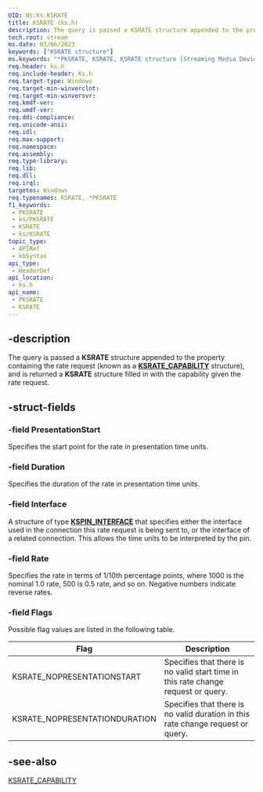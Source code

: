 ```yaml
---
UID: NS:ks.KSRATE
title: KSRATE (ks.h)
description: The query is passed a KSRATE structure appended to the property containing the rate request (known as a KSRATE_CAPABILITY structure), and is returned a KSRATE structure filled in with the capability given the rate request.
tech.root: stream
ms.date: 03/06/2023
keywords: ["KSRATE structure"]
ms.keywords: "*PKSRATE, KSRATE, KSRATE structure [Streaming Media Devices], PKSRATE, PKSRATE structure pointer [Streaming Media Devices], ks-struct_a47aa4cc-ff36-4a02-bd68-63c7ed450279.xml, ks/KSRATE, ks/PKSRATE, stream.ksrate"
req.header: ks.h
req.include-header: Ks.h
req.target-type: Windows
req.target-min-winverclnt: 
req.target-min-winversvr: 
req.kmdf-ver: 
req.umdf-ver: 
req.ddi-compliance: 
req.unicode-ansi: 
req.idl: 
req.max-support: 
req.namespace: 
req.assembly: 
req.type-library: 
req.lib: 
req.dll: 
req.irql: 
targetos: Windows
req.typenames: KSRATE, *PKSRATE
f1_keywords:
 - PKSRATE
 - ks/PKSRATE
 - KSRATE
 - ks/KSRATE
topic_type:
 - APIRef
 - kbSyntax
api_type:
 - HeaderDef
api_location:
 - ks.h
api_name:
 - PKSRATE
 - KSRATE
---
```


## -description

The query is passed a **KSRATE** structure appended to the property containing the rate request (known as a [**KSRATE_CAPABILITY**](./ns-ks-ksrate_capability.md) structure), and is returned a **KSRATE** structure filled in with the capability given the rate request.

## -struct-fields

### -field PresentationStart

Specifies the start point for the rate in presentation time units.

### -field Duration

Specifies the duration of the rate in presentation time units.

### -field Interface

A structure of type [**KSPIN_INTERFACE**](/windows-hardware/drivers/stream/kspin-interface-structure) that specifies either the interface used in the connection this rate request is being sent to, or the interface of a related connection. This allows the time units to be interpreted by the pin.

### -field Rate

Specifies the rate in terms of 1/10th percentage points, where 1000 is the nominal 1.0 rate, 500 is 0.5 rate, and so on. Negative numbers indicate reverse rates.

### -field Flags

Possible flag values are listed in the following table.

| Flag | Description |
|---|---|
| KSRATE_NOPRESENTATIONSTART | Specifies that there is no valid start time in this rate change request or query. |
| KSRATE_NOPRESENTATIONDURATION | Specifies that there is no valid duration in this rate change request or query. |

## -see-also

[KSRATE_CAPABILITY](./ns-ks-ksrate_capability.md)